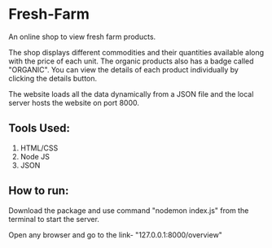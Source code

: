 # Fresh-Farm
An online shop to view fresh farm products.

The shop displays different commodities and their quantities available along with the price of each unit. The organic products also has a badge called "ORGANIC". You can view the details of each product individually by clicking the details button.

The website loads all the data dynamically from a JSON file and the local server hosts the website on port 8000.

## Tools Used:
  1. HTML/CSS
  2. Node JS
  3. JSON

## How to run:
Download the package and use command "nodemon index.js" from the terminal to start the server.

Open any browser and go to the link- "127.0.0.1:8000/overview"
